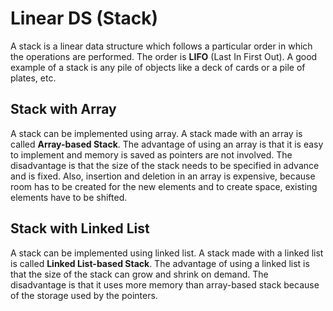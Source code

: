 # Linear DS (Stack)

A stack is a linear data structure which follows a particular order in which the operations are performed. The order is  **LIFO**  (Last In First Out). A good example of a stack is any pile of objects like a deck of cards or a pile of plates, etc.

## Stack with Array

A stack can be implemented using array. A stack made with an array is called  **Array-based Stack**. The advantage of using an array is that it is easy to implement and memory is saved as pointers are not involved. The disadvantage is that the size of the stack needs to be specified in advance and is fixed. Also, insertion and deletion in an array is expensive, because room has to be created for the new elements and to create space, existing elements have to be shifted.

## Stack with Linked List

A stack can be implemented using linked list. A stack made with a linked list is called  **Linked List-based Stack**. The advantage of using a linked list is that the size of the stack can grow and shrink on demand. The disadvantage is that it uses more memory than array-based stack because of the storage used by the pointers.
